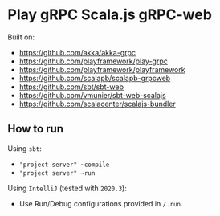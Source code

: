 # Play gRPC Scala.js gRPC-web

Built on:
- https://github.com/akka/akka-grpc
- https://github.com/playframework/play-grpc
- https://github.com/playframework/playframework
- https://github.com/scalapb/scalapb-grpcweb
- https://github.com/sbt/sbt-web
- https://github.com/vmunier/sbt-web-scalajs
- https://github.com/scalacenter/scalajs-bundler

## How to run

Using `sbt`:
- `"project server" ~compile`
- `"project server" ~run`

Using `IntelliJ` (tested with `2020.3`):
- Use Run/Debug configurations provided in `/.run`.